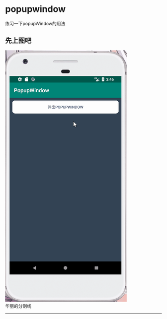 # popupwindow
练习一下popupWindow的用法
## 先上图吧
![](https://github.com/kiritoj/popupwindow/blob/master/yanshi4.gif)\
华丽的分割线
***
